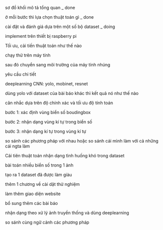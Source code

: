 sơ đồ khối mô tả tổng quan _ done

ở mỗi bước thì lựa chọn thuật toán gì _ done

cài đặt và đánh giá dựa trên một số bộ dataset _ doing

implement trên thiết bị raspberry pi

Tối ưu, cải tiến thuật toán như thế nào

chạy thử trên máy tính

sau đó chuyển sang môi trường của máy tính nhúng

yêu cầu chi tiết

deeplearning CNN: yolo, mobinet, resnet

dùng yolo với dataset của bài báo khác thì kết quả nó như thế nào

cân nhắc dựa trên độ chính xác và tối ưu độ tính toán

bước 1: xác định vùng biển số boudingbox

bước 2: nhận dạng vùng kí tự trong biển số

bước 3: nhận dạng kí tự trong vùng kí tự

so sánh các phương pháp với nhau hoặc so sánh cái mình làm với cả những cái ngta làm

Cải tiên thuật toán nhận dạng tình huống khó trong dataset

bài toán nhiều biển số trong 1 ảnh

tạo ra 1 dataset đã được làm giàu

thêm 1 chương về cài dặt thử nghiệm

làm thêm giao diện website

bổ sung thêm các bài báo

nhận dạng theo xử lý ảnh truyền thống và dùng deeplearning

so sánh cùng ngữ cảnh các phương pháp

